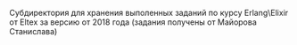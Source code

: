 Субдиректория для хранения выполенных заданий по курсу Erlang\Elixir от Eltex за версию от 2018 года (задания получены от Майорова Станислава)